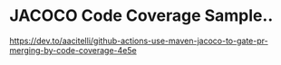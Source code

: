 # JACOCO Code Coverage Sample..

https://dev.to/aacitelli/github-actions-use-maven-jacoco-to-gate-pr-merging-by-code-coverage-4e5e
